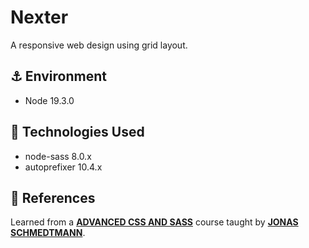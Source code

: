 # Nexter

A responsive web design using grid layout.

## ⚓ Environment

- Node 19.3.0

## 🚀 Technologies Used

- node-sass 8.0.x
- autoprefixer 10.4.x

## 📖 References

Learned from a [**ADVANCED CSS AND SASS**](https://www.udemy.com/course/advanced-css-and-sass) course taught by [**JONAS SCHMEDTMANN**](https://twitter.com/jonasschmedtman).
